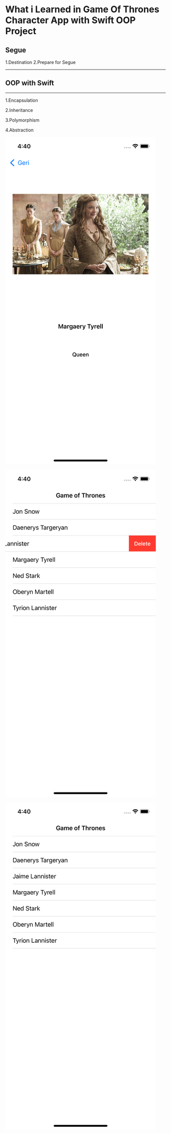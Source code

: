# What i Learned in Game Of Thrones Character App with Swift OOP Project



## Segue
1.Destination
2.Prepare for Segue
***
## OOP with Swift
***
1.Encapsulation

2.Inheritance 

3.Polymorphism

4.Abstraction


![Alt text](https://github.com/halilibrahimoztekin/Game-Of-Thrones-Character-App-with-Swift-OOP/blob/main/GameOfThronesApp/SS/ss1.png "Optional title")

![Alt text](https://github.com/halilibrahimoztekin/Game-Of-Thrones-Character-App-with-Swift-OOP/blob/main/GameOfThronesApp/SS/ss2.png "Optional title")

![Alt text](https://github.com/halilibrahimoztekin/Game-Of-Thrones-Character-App-with-Swift-OOP/blob/main/GameOfThronesApp/SS/ss3.png "Optional title")


